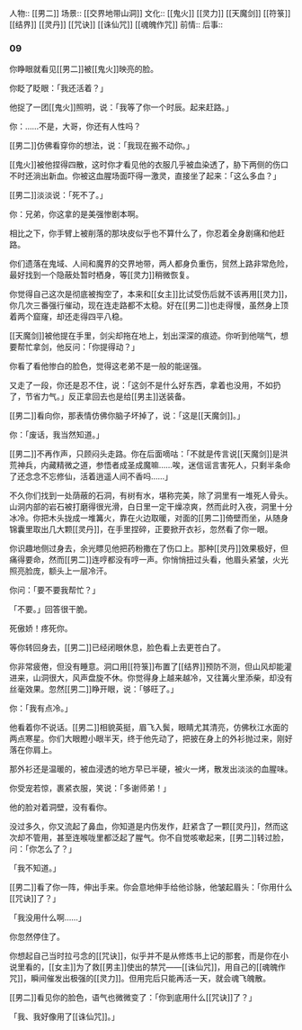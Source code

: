 人物::  [[男二]] 
场景::  [[交界地带山洞]]
文化:: [[鬼火]] [[灵力]] [[天魔剑]] [[符箓]] [[结界]] [[灵丹]] [[咒诀]] [[诛仙咒]] [[魂魄作咒]]
前情:: 
后事:: 


### 09

你睁眼就看见[[男二]]被[[鬼火]]映亮的脸。

你眨了眨眼：「我还活着？」

他捉了一团[[鬼火]]照明，说：「我等了你一个时辰。起来赶路。」

你：……不是，大哥，你还有人性吗？

[[男二]]仿佛看穿你的想法，说：「我现在搬不动你。」

[[鬼火]]被他捏得四散，这时你才看见他的衣服几乎被血染透了，胁下两侧的伤口不时还淌出新血。你被这血腥场面吓得一激灵，直接坐了起来：「这么多血？」

[[男二]]淡淡说：「死不了。」

你：兄弟，你这拿的是美强惨剧本啊。

相比之下，你手臂上被削落的那块皮似乎也不算什么了，你忍着全身剧痛和他赶路。

你们遗落在鬼域、人间和魔界的交界地带，两人都身负重伤，贸然上路非常危险，最好找到一个隐蔽处暂时栖身，等[[灵力]]稍微恢复。

你觉得自己这次是彻底被掏空了，本来和[[女主]]比试受伤后就不该再用[[灵力]]，你几次三番强行催动，现在连走路都不太稳。好在[[男二]]也走得慢，虽然身上顶着两个窟窿，却还走得四平八稳。

[[天魔剑]]被他提在手里，剑尖却拖在地上，划出深深的痕迹。你听到他喘气，想要帮忙拿剑，他反问：「你提得动？」

你看了看他惨白的脸色，觉得这老弟不是一般的能逞强。

又走了一段，你还是忍不住，说：「这剑不是什么好东西，拿着也没用，不如扔了，节省力气。」反正拿回去也是给[[男主]]送装备。

[[男二]]看向你，那表情仿佛你脑子坏掉了，说：「这是[[天魔剑]]。」

你：「废话，我当然知道。」

[[男二]]不再作声，只顾闷头走路。你在后面嘀咕：「不就是传言说[[天魔剑]]是洪荒神兵，内藏精微之道，参悟者成圣成魔嘛……唉，迷信谣言害死人，只剩半条命了还念念不忘修仙，活着逍遥人间不香吗……」

不久你们找到一处荫蔽的石洞，有树有水，堪称完美，除了洞里有一堆死人骨头。山洞内部的岩石被打磨得很光滑，白日里一定干燥凉爽，然而此时入夜，洞里十分冰冷。你把木头拢成一堆篝火，靠在火边取暖，对面的[[男二]]倚壁而坐，从随身锦囊里取出几大颗[[灵丹]]，在手里捏碎，正要掀开衣衫，忽然看了你一眼。

你识趣地侧过身去，余光瞟见他把药粉撒在了伤口上。那种[[灵丹]]效果极好，但痛得要命，然而[[男二]]连哼都没有哼一声。你悄悄扭过头看，他眉头紧皱，火光照亮脸庞，额头上一层冷汗。

你问：「要不要我帮忙？」

「不要。」回答很干脆。

死傲娇！疼死你。

等你转回身去，[[男二]]已经闭眼休息，脸色看上去更苍白了。

你非常疲倦，但没有睡意。洞口用[[符箓]]布置了[[结界]]预防不测，但山风却能灌进来，山洞很大，风声盘旋不休。你觉得身上越来越冷，又往篝火里添柴，却没有丝毫效果。忽然[[男二]]睁开眼，说：「够旺了。」

你：「我有点冷。」

他看着你不说话。[[男二]]相貌英挺，眉飞入鬓，眼睛尤其清亮，仿佛秋江水面的两点寒星。你们大眼瞪小眼半天，终于他先动了，把披在身上的外衫抛过来，刚好落在你肩上。

那外衫还是温暖的，被血浸透的地方早已半硬，被火一烤，散发出淡淡的血腥味。

你受宠若惊，裹紧衣服，笑说：「多谢师弟！」

他的脸对着洞壁，没有看你。

没过多久，你又流起了鼻血，你知道是内伤发作，赶紧含了一颗[[灵丹]]，然而这次却不管用，甚至连喉咙里都泛起了腥气。你不自觉咳嗽起来，[[男二]]转过脸，问：「你怎么了？」

「我不知道。」

[[男二]]看了你一阵，伸出手来。你会意地伸手给他诊脉，他皱起眉头：「你用什么[[咒诀]]了？」

「我没用什么啊……」

你忽然停住了。

你想起自己当时拉弓念的[[咒诀]]，似乎并不是从修炼书上记的那套，而是你在小说里看的，[[女主]]为了救[[男主]]使出的禁咒——[[诛仙咒]]，用自己的[[魂魄作咒]]，瞬间催发出极强的[[灵力]]。但用完后只能再活一天，就会魂飞魄散。

[[男二]]看见你的脸色，语气也微微变了：「你到底用什么[[咒诀]]了？」

「我、我好像用了[[诛仙咒]]。」